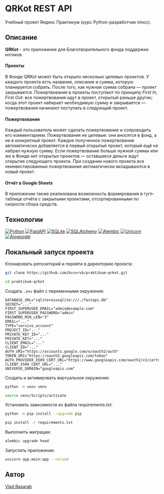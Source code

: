 # QRKot REST API

Учебный проект Яндекс Практикум (курс Python-разработчик плюс).

## Описание

**QRKot** - это приложение для Благотворительного фонда поддержки котиков.

#### Проекты

В Фонде QRKot может быть открыто несколько целевых проектов. У каждого проекта есть название, описание и сумма, которую планируется собрать. После того, как нужная сумма собрана — проект закрывается.
Пожертвования в проекты поступают по принципу *First In, First Out*: все пожертвования идут в проект, открытый раньше других; когда этот проект набирает необходимую сумму и закрывается — пожертвования начинают поступать в следующий проект.

#### Пожертвования

Каждый пользователь может сделать пожертвование и сопроводить его комментарием. Пожертвования не целевые: они вносятся в фонд, а не в конкретный проект. Каждое полученное пожертвование автоматически добавляется в первый открытый проект, который ещё не набрал нужную сумму. Если пожертвование больше нужной суммы или же в Фонде нет открытых проектов — оставшиеся деньги ждут открытия следующего проекта. При создании нового проекта все неинвестированные пожертвования автоматически вкладываются в новый проект.

#### Отчёт в Google Sheets

В приложении также реализована возможность формирования в гугл-таблице отчёта с закрытыми проектами, отсортированными по скорости сбора средств.

## Технологии

[![Python](https://img.shields.io/badge/Python-3.9-000000?logo=python)](https://www.python.org/)
[![FastAPI](https://img.shields.io/badge/FastAPI-0.78-000000?&logo=fastapi)](https://fastapi.tiangolo.com//)
[![SQLite](https://img.shields.io/badge/SQLite-3-000000?logo=sqlite)](https://www.sqlite.org/)
[![SQLAlchemy](https://img.shields.io/badge/SQLAlchemy-1.4-000000)](https://www.sqlalchemy.org/)
[![Alembic](https://img.shields.io/badge/Alembic-1.7-000000)](https://alembic.sqlalchemy.org/)
[![Uvicorn](https://img.shields.io/badge/Uvicorn-0.17-000000)](https://www.uvicorn.org/)
[![Aiogoogle](https://img.shields.io/badge/Aiogoogle-5.5.0-000000)](https://aiogoogle.readthedocs.io/)

## Локальный запуск проекта

Клонировать репозиторий и перейти в директорию проекта:

```bash
git clone https://github.com/bvsvrvb/praktikum-qrkot.git
```

```bash
cd praktikum-qrkot
```

Создать `.env` файл с переменными окружения:

```
DATABASE_URL="sqlite+aiosqlite:///./fastapi.db"
SECRET="..."
FIRST_SUPERUSER_EMAIL="admin@example.com"
FIRST_SUPERUSER_PASSWORD="admin"
PASSWORD_MIN_LEN="3"
EMAIL="..."
TYPE="service_account"
PROJECT_ID="..."
PRIVATE_KEY_ID="..."
PRIVATE_KEY="..."
CLIENT_EMAIL="..."
CLIENT_ID="..."
AUTH_URI="https://accounts.google.com/o/oauth2/auth"
TOKEN_URI="https://oauth2.googleapis.com/token"
AUTH_PROVIDER_X509_CERT_URL="https://www.googleapis.com/oauth2/v1/certs"
CLIENT_X509_CERT_URL="..."
UNIVERSE_DOMAIN="googleapis.com"
```

Cоздать и активировать виртуальное окружение:

```bash
python -m venv venv
```

```bash
source venv/Scripts/activate
```

Установить зависимости из файла requirements.txt:

```bash
python -m pip install --upgrade pip
```

```bash
pip install -r requirements.txt
```

Выполнить миграции:

```bash
alembic upgrade head
```

Запустить приложение:

```bash
uvicorn app.main:app --reload
```

## Автор

[Vlad Basarab](https://github.com/bvsvrvb)
